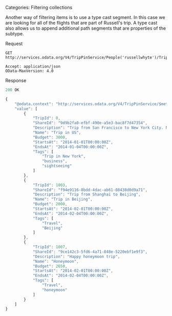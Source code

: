 Categories: Filtering collections

Another way of filtering items is to use a type cast segment. In this case we are looking for all of the flights that are part of Russell's trip. A type cast also allows us to append additional path segments that are properties of the subtype.

Request

```
GET http://services.odata.org/V4/TripPinService/People('russellwhyte')/Trips(0)/PlanItems/Microsoft.OData.SampleService.Models.TripPin.Flight

Accept: application/json
OData-MaxVersion: 4.0
```

Response

```js
200 OK

{
    "@odata.context": "http://services.odata.org/V4/TripPinService/$metadata#People('russellwhyte')/Trips",
    "value": [
        {
            "TripId": 0,
            "ShareId": "9d9b2fa0-efbf-490e-a5e3-bac8f7d47354",
            "Description": "Trip from San Francisco to New York City. Nice trip with two friends. It is a 4 days' trip. We actually had a client meeting, but we also took one to go sightseeings in New York.",
            "Name": "Trip in US",
            "Budget": 3000,
            "StartsAt": "2014-01-01T00:00:00Z",
            "EndsAt": "2014-01-04T00:00:00Z",
            "Tags": [
                "Trip in New York",
                "business",
                "sightseeing"
            ]
        },
        {
            "TripId": 1003,
            "ShareId": "f94e9116-8bdd-4dac-ab61-08438d0d9a71",
            "Description": "Trip from Shanghai to Beijing",
            "Name": "Trip in Beijing",
            "Budget": 2000,
            "StartsAt": "2014-02-01T00:00:00Z",
            "EndsAt": "2014-02-04T00:00:00Z",
            "Tags": [
                "Travel",
                "Beijing"
            ]
        },
        {
            "TripId": 1007,
            "ShareId": "9ce142c3-5fd6-4a71-848e-5220ebf1e9f3",
            "Description": "Happy honeymoon trip",
            "Name": "Honeymoon",
            "Budget": 2650,
            "StartsAt": "2014-02-01T00:00:00Z",
            "EndsAt": "2014-02-04T00:00:00Z",
            "Tags": [
                "Travel",
                "honeymoon"
            ]
        }
    ]
}
```